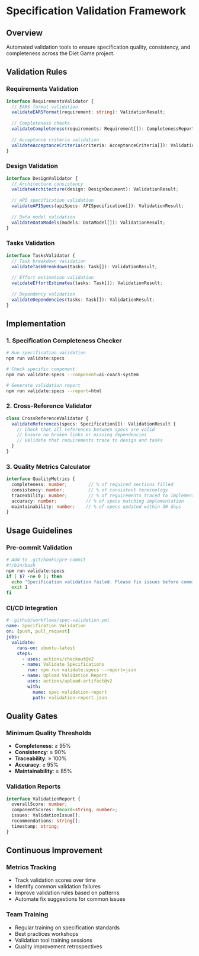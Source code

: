 # Specification Validation Framework

## Overview
Automated validation tools to ensure specification quality, consistency, and completeness across the Diet Game project.

## Validation Rules

### Requirements Validation
```typescript
interface RequirementsValidator {
  // EARS format validation
  validateEARSFormat(requirement: string): ValidationResult;
  
  // Completeness checks
  validateCompleteness(requirements: Requirement[]): CompletenessReport;
  
  // Acceptance criteria validation
  validateAcceptanceCriteria(criteria: AcceptanceCriteria[]): ValidationResult;
}
```

### Design Validation
```typescript
interface DesignValidator {
  // Architecture consistency
  validateArchitecture(design: DesignDocument): ValidationResult;
  
  // API specification validation
  validateAPISpecs(apiSpecs: APISpecification[]): ValidationResult;
  
  // Data model validation
  validateDataModels(models: DataModel[]): ValidationResult;
}
```

### Tasks Validation
```typescript
interface TasksValidator {
  // Task breakdown validation
  validateTaskBreakdown(tasks: Task[]): ValidationResult;
  
  // Effort estimation validation
  validateEffortEstimates(tasks: Task[]): ValidationResult;
  
  // Dependency validation
  validateDependencies(tasks: Task[]): ValidationResult;
}
```

## Implementation

### 1. Specification Completeness Checker
```bash
# Run specification validation
npm run validate:specs

# Check specific component
npm run validate:specs --component=ai-coach-system

# Generate validation report
npm run validate:specs --report=html
```

### 2. Cross-Reference Validator
```typescript
class CrossReferenceValidator {
  validateReferences(specs: Specification[]): ValidationResult {
    // Check that all references between specs are valid
    // Ensure no broken links or missing dependencies
    // Validate that requirements trace to design and tasks
  }
}
```

### 3. Quality Metrics Calculator
```typescript
interface QualityMetrics {
  completeness: number;        // % of required sections filled
  consistency: number;         // % of consistent terminology
  traceability: number;        // % of requirements traced to implementation
  accuracy: number;           // % of specs matching implementation
  maintainability: number;    // % of specs updated within 30 days
}
```

## Usage Guidelines

### Pre-commit Validation
```bash
# Add to .git/hooks/pre-commit
#!/bin/bash
npm run validate:specs
if [ $? -ne 0 ]; then
  echo "Specification validation failed. Please fix issues before committing."
  exit 1
fi
```

### CI/CD Integration
```yaml
# .github/workflows/spec-validation.yml
name: Specification Validation
on: [push, pull_request]
jobs:
  validate:
    runs-on: ubuntu-latest
    steps:
      - uses: actions/checkout@v2
      - name: Validate Specifications
        run: npm run validate:specs --report=json
      - name: Upload Validation Report
        uses: actions/upload-artifact@v2
        with:
          name: spec-validation-report
          path: validation-report.json
```

## Quality Gates

### Minimum Quality Thresholds
- **Completeness**: ≥ 95%
- **Consistency**: ≥ 90%
- **Traceability**: ≥ 100%
- **Accuracy**: ≥ 95%
- **Maintainability**: ≥ 85%

### Validation Reports
```typescript
interface ValidationReport {
  overallScore: number;
  componentScores: Record<string, number>;
  issues: ValidationIssue[];
  recommendations: string[];
  timestamp: string;
}
```

## Continuous Improvement

### Metrics Tracking
- Track validation scores over time
- Identify common validation failures
- Improve validation rules based on patterns
- Automate fix suggestions for common issues

### Team Training
- Regular training on specification standards
- Best practices workshops
- Validation tool training sessions
- Quality improvement retrospectives
